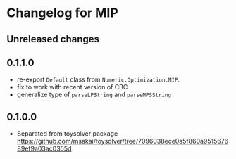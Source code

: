 # Changelog for MIP

## Unreleased changes

## 0.1.1.0

* re-export `Default` class from `Numeric.Optimization.MIP`.
* fix to work with recent version of CBC
* generalize type of `parseLPString` and `parseMPSString`

## 0.1.0.0

* Separated from toysolver package
  https://github.com/msakai/toysolver/tree/7096038ece0a5f860a951567689ef9a03ac0355d
